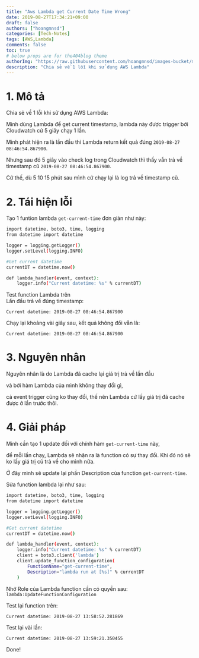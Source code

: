 ```yaml
---
title: "Aws Lambda get Current Date Time Wrong"
date: 2019-08-27T17:34:21+09:00
draft: false
authors: ["hoangmnsd"]
categories: [Tech-Notes]
tags: [AWS,Lambda]
comments: false
toc: true
# below props are for the404blog theme
authorImg: "https://raw.githubusercontent.com/hoangmnsd/images-bucket/master/static/images/hoangmsnd-avatar001.jpg"
description: "Chia sẻ về 1 lỗi khi sử dụng AWS Lambda"
---
```

# 1. Mô tả
Chia sẻ về 1 lỗi khi sử dụng AWS Lambda:  

Mình dùng Lambda để get current timestamp, lambda này được trigger bởi Cloudwatch cứ 5 giây chạy 1 lần.  

Mình phát hiện ra là lần đầu thì Lambda return kết quả đúng `2019-08-27 08:46:54.867900`.  

Nhưng sau đó 5 giây vào check log trong Cloudwatch thì thấy vẫn trả về timestamp cũ `2019-08-27 08:46:54.867900`.  

Cứ thế, dù 5 10 15 phút sau mình cứ chạy lại là log trả về timestamp cũ.

# 2. Tái hiện lỗi
Tạo 1 funtion lambda `get-current-time` đơn giản như này:
```sh
import datetime, boto3, time, logging
from datetime import datetime

logger = logging.getLogger()
logger.setLevel(logging.INFO)

#Get current datetime
currentDT = datetime.now()

def lambda_handler(event, context):
    logger.info("Current datetime: %s" % currentDT)
```
Test function Lambda trên  
Lần đầu trả về đúng timestamp:
```
Current datetime: 2019-08-27 08:46:54.867900
```
Chạy lại khoảng vài giây sau, kết quả không đổi vẫn là:  
```
Current datetime: 2019-08-27 08:46:54.867900
```

# 3. Nguyên nhân
Nguyên nhân là do Lambda đã cache lại giá trị trả về lần đầu 

và bởi hàm Lambda của mình không thay đổi gì, 

cả event trigger cũng ko thay đổi, thế nên Lambda cứ lấy giá trị đã cache được ở lần trước thôi.

# 4. Giải pháp
Mình cần tạo 1 update đối với chính hàm `get-current-time` này, 

để mỗi lần chạy, Lambda sẽ nhận ra là function có sự thay đổi. Khi đó nó sẽ ko lấy giá trị cũ trả về cho mình nữa.

Ở đây mình sẽ update lại phần Description của function `get-current-time`.

Sửa function lambda lại như sau:
```sh
import datetime, boto3, time, logging
from datetime import datetime

logger = logging.getLogger()
logger.setLevel(logging.INFO)

#Get current datetime
currentDT = datetime.now()

def lambda_handler(event, context):
    logger.info("Current datetime: %s" % currentDT)
    client = boto3.client('lambda')
    client.update_function_configuration(
        FunctionName="get-current-time",
        Description="lambda run at [%s]" % currentDT
    )
```
Nhớ Role của Lambda function cần có quyền sau:
`lambda:UpdateFunctionConfiguration`

Test lại function trên:
```
Current datetime: 2019-08-27 13:58:52.281869
```

Test lại vài lần:
```
Current datetime: 2019-08-27 13:59:21.350455
```

Done!